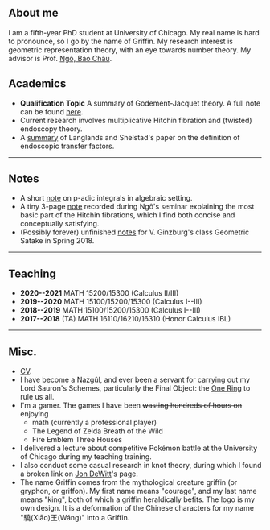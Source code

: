 ## About me

I am a fifth-year PhD student at University of Chicago. 
My real name is hard to pronounce, so I go by the name of Griffin.
My research interest is geometric representation theory, with an eye towards number theory. 
My advisor is Prof. [Ngô, Bảo Châu](http://math.uchicago.edu/~ngo).

## Academics

- **Qualification Topic** A summary of Godement-Jacquet
theory. A full note can be found [here](files/topic-full.pdf).
- Current research involves multiplicative Hitchin fibration and (twisted) endoscopy theory.
- A [summary](files/tfs.pdf) of Langlands and Shelstad's paper on the definition of endoscopic transfer factors.

<!-- I organized a reading seminar about algebraic groups in Spring 2018. -->

---

## Notes

- A short [note](files/pI.pdf) on p-adic integrals in algebraic setting.
- A tiny 3-page [note](files/HF.pdf) recorded during Ngô's seminar explaining 
the most basic part of the Hitchin fibrations, which I find both concise 
and conceptually satisfying. 
- (Possibly forever) unfinished [notes](files/gs.pdf) for V. Ginzburg's class Geometric 
Satake in Spring 2018.

---

## Teaching

- **2020--2021** MATH 15200/15300 (Calculus II/III)
- **2019--2020** MATH 15100/15200/15300 (Calculus I--III)
- **2018--2019** MATH 15100/15200/15300 (Calculus I--III)
- **2017--2018** (TA) MATH 16110/16210/16310 (Honor Calculus IBL)

---

## Misc.
- [CV](files/cv.pdf).
- I have become a Nazgûl, and ever been a servant for carrying out my Lord Sauron's Schemes, particularly the Final Object: the [One Ring](onering.pdf) to rule us all.
- I'm a gamer. The games I have been ~~wasting hundreds of hours on~~ enjoying
    - math (currently a professional player)
    - The Legend of Zelda Breath of the Wild 
    - Fire Emblem Three Houses
- I delivered a lecture about competitive Pokémon battle at the University
of Chicago during my teaching training.
- I also conduct some casual research in knot theory, during which I found a broken link on [Jon DeWitt](http://math.uchicago.edu/~dewitt/)'s page.
- The name Griffin comes from the mythological creature griffin (or gryphon, or griffon). My first name means "courage", and my last name means "king", both of which a griffin heraldically befits. The logo is my own design. It is a deformation of the Chinese characters for my name "驍(Xiāo)王(Wáng)" into a Griffin.
